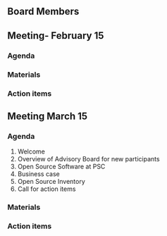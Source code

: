 ## Board Members 

## Meeting- February 15
### Agenda 
### Materials 
### Action items 

## Meeting March 15
### Agenda
1. Welcome
2. Overview of Advisory Board for new participants 
3. Open Source Software at PSC
4. Business case 
5. Open Source Inventory 
6. Call for action items 

### Materials 
### Action items 
